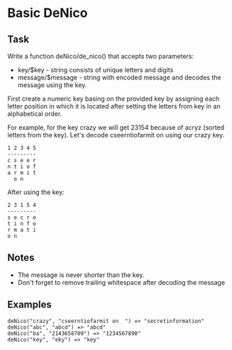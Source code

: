 # Basic DeNico

## Task

Write a function deNico/de_nico() that accepts two parameters:

* key/$key - string consists of unique letters and digits
* message/$message - string with encoded message
and decodes the message using the key.

First create a numeric key basing on the provided key by assigning each letter position in which it is located after setting the letters from key in an alphabetical order.

For example, for the key crazy we will get 23154 because of acryz (sorted letters from the key).
Let's decode cseerntiofarmit on using our crazy key.

```
1 2 3 4 5
---------
c s e e r
n t i o f
a r m i t
  o n   
```

After using the key:

```
2 3 1 5 4
---------
s e c r e
t i n f o
r m a t i
o n
```

## Notes

* The message is never shorter than the key.
* Don't forget to remove trailing whitespace after decoding the message

## Examples

```
deNico("crazy", "cseerntiofarmit on  ") => "secretinformation"
deNico("abc", "abcd") => "abcd"
deNico("ba", "2143658709") => "1234567890"
deNico("key", "eky") => "key" 
```